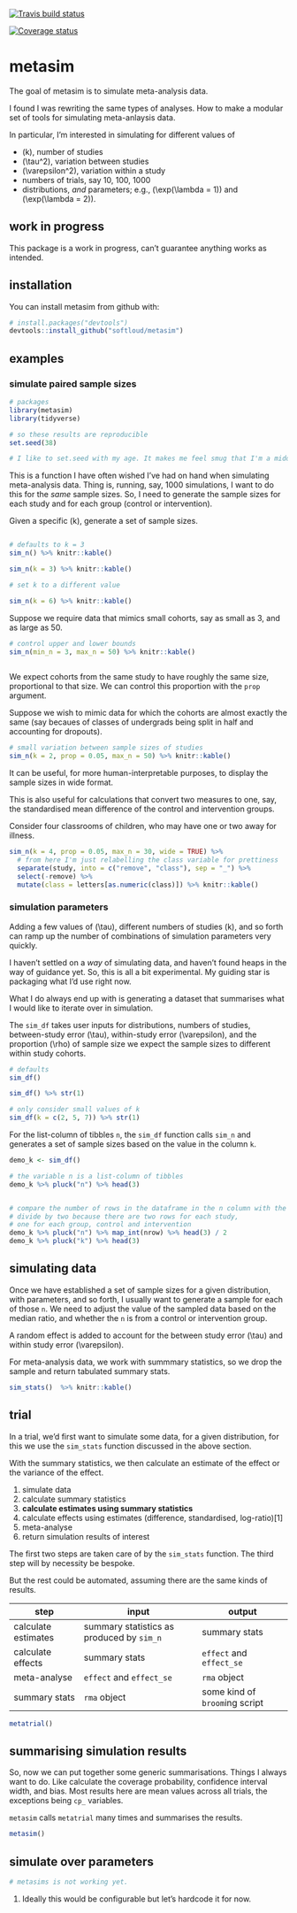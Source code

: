 
<!-- README.md is generated from README.Rmd. Please edit that file -->

[![Travis build
status](https://travis-ci.org/softloud/metasim.svg?branch=master)](https://travis-ci.org/softloud/metasim)

[![Coverage
status](https://codecov.io/gh/softloud/metasim/branch/master/graph/badge.svg)](https://codecov.io/github/softloud/metasim?branch=master)

# metasim

The goal of metasim is to simulate meta-analysis data.

I found I was rewriting the same types of analyses. How to make a
modular set of tools for simulating meta-anlaysis data.

In particular, I’m interested in simulating for different values of

  - \(k\), number of studies
  - \(\tau^2\), variation between studies
  - \(\varepsilon^2\), variation within a study
  - numbers of trials, say 10, 100, 1000
  - distributions, *and* parameters; e.g., \(\exp(\lambda = 1)\) and
    \(\exp(\lambda = 2)\).

## work in progress

This package is a work in progress, can’t guarantee anything works as
intended.

## installation

You can install metasim from github with:

``` r
# install.packages("devtools")
devtools::install_github("softloud/metasim")
```

## examples

### simulate paired sample sizes

``` r
# packages
library(metasim)
library(tidyverse)

# so these results are reproducible
set.seed(38) 

# I like to set.seed with my age. It makes me feel smug that I'm a middle-aged woman who codes. 
```

This is a function I have often wished I’ve had on hand when simulating
meta-analysis data. Thing is, running, say, 1000 simulations, I want to
do this for the *same* sample sizes. So, I need to generate the sample
sizes for each study and for each group (control or intervention).

Given a specific \(k\), generate a set of sample sizes.

``` r

# defaults to k = 3
sim_n() %>% knitr::kable()

sim_n(k = 3) %>% knitr::kable()

# set k to a different value

sim_n(k = 6) %>% knitr::kable()
```

Suppose we require data that mimics small cohorts, say as small as 3,
and as large as 50.

``` r
# control upper and lower bounds
sim_n(min_n = 3, max_n = 50) %>% knitr::kable()
 
```

We expect cohorts from the same study to have roughly the same size,
proportional to that size. We can control this proportion with the
`prop` argument.

Suppose we wish to mimic data for which the cohorts are almost exactly
the same (say becaues of classes of undergrads being split in half and
accounting for dropouts).

``` r
# small variation between sample sizes of studies
sim_n(k = 2, prop = 0.05, max_n = 50) %>% knitr::kable()
```

It can be useful, for more human-interpretable purposes, to display the
sample sizes in wide format.

This is also useful for calculations that convert two measures to one,
say, the standardised mean difference of the control and intervention
groups.

Consider four classrooms of children, who may have one or two away for
illness.

``` r
sim_n(k = 4, prop = 0.05, max_n = 30, wide = TRUE) %>%
  # from here I'm just relabelling the class variable for prettiness
  separate(study, into = c("remove", "class"), sep = "_") %>% 
  select(-remove) %>% 
  mutate(class = letters[as.numeric(class)]) %>% knitr::kable()
```

### simulation parameters

Adding a few values of \(\tau\), different numbers of studies \(k\), and
so forth can ramp up the number of combinations of simulation parameters
very quickly.

I haven’t settled on a *way* of simulating data, and haven’t found heaps
in the way of guidance yet. So, this is all a bit experimental. My
guiding star is packaging what I’d use right now.

What I do always end up with is generating a dataset that summarises
what I would like to iterate over in simulation.

The `sim_df` takes user inputs for distributions, numbers of studies,
between-study error \(\tau\), within-study error \(\varepsilon\), and
the proportion \(\rho\) of sample size we expect the sample sizes to
different within study cohorts.

``` r
# defaults
sim_df() 

sim_df() %>% str(1)

# only consider small values of k
sim_df(k = c(2, 5, 7)) %>% str(1)
```

For the list-column of tibbles `n`, the `sim_df` function calls `sim_n`
and generates a set of sample sizes based on the value in the column
`k`.

``` r
demo_k <- sim_df() 

# the variable n is a list-column of tibbles
demo_k %>% pluck("n") %>% head(3)


# compare the number of rows in the dataframe in the n column with the k value
# divide by two because there are two rows for each study,
# one for each group, control and intervention
demo_k %>% pluck("n") %>% map_int(nrow) %>% head(3) / 2
demo_k %>% pluck("k") %>% head(3)
```

## simulating data

Once we have established a set of sample sizes for a given distribution,
with parameters, and so forth, I usually want to generate a sample for
each of those `n`. We need to adjust the value of the sampled data based
on the median ratio, and whether the `n` is from a control or
intervention group.

A random effect is added to account for the between study error \(\tau\)
and within study error \(\varepsilon\).

For meta-analysis data, we work with summmary statistics, so we drop the
sample and return tabulated summary stats.

``` r
sim_stats()  %>% knitr::kable()
```

## trial

In a trial, we’d first want to simulate some data, for a given
distribution, for this we use the `sim_stats` function discussed in the
above section.

With the summary statistics, we then calculate an estimate of the effect
or the variance of the effect.

1.  simulate data
2.  calculate summary statistics
3.  **calculate estimates using summary statistics**
4.  calculate effects using estimates (difference, standardised,
    log-ratio)\[1\]
5.  meta-analyse
6.  return simulation results of interest

The first two steps are taken care of by the `sim_stats` function. The
third step will by necessity be bespoke.

But the rest could be automated, assuming there are the same kinds of
results.

| step                | input                                     | output                         |
| ------------------- | ----------------------------------------- | ------------------------------ |
| calculate estimates | summary statistics as produced by `sim_n` | summary stats                  |
| calculate effects   | summary stats                             | `effect` and `effect_se`       |
| meta-analyse        | `effect` and `effect_se`                  | `rma` object                   |
| summary stats       | `rma` object                              | some kind of `broom`ing script |

``` r
metatrial()
```

## summarising simulation results

So, now we can put together some generic summarisations. Things I always
want to do. Like calculate the coverage probability, confidence interval
width, and bias. Most results here are mean values across all trials,
the exceptions being `cp_` variables.

`metasim` calls `metatrial` many times and summarises the results.

``` r
metasim()
```

## simulate over parameters

``` r
# metasims is not working yet.
```

1.  Ideally this would be configurable but let’s hardcode it for now.
